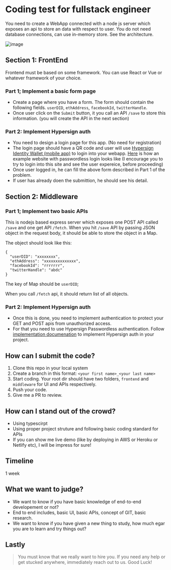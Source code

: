# Coding test for fullstack engineer

You need to create a WebApp connected with a node js server which exposes an api to store an data with respect to user. You do not need database connections, can use in-memory store. See the architecture. 

![image](https://user-images.githubusercontent.com/15328561/113234757-81dbb300-92bf-11eb-9dd8-edb68d3a01c9.png)


## Section 1: FrontEnd

Frontend must be based on some framework. You can use React or Vue or whatever framework of your choice.

### Part 1; Implement a basic form page

- Create a page where you have a form. The form should contain the following fields. `userDID`, `ethAddress`, `facebookId`, `twitterHandle`. 
- Once user click on the `Submit` button, it you call an API `/save` to store this information. (you will create the API in the next section)

### Part 2: Implement Hypersign auth

- You need to design a login page for this app. (No need for registration)
- The login page should have a QR code and user will use [Hypersign Identity Wallet (mobile app)](https://play.google.com/store/apps/details?id=com.hypersign.cordova) to login into your webapp. [Here](https://hsdev.netlify.app/studio/login) is how an example website with passwordless login looks like (I encourage you to try to login into this site and see the user expereice, before proceeding)
- Once user logged in, he can fill the above form described in Part 1 of the problem. 
- If user has already doen the submittion, he should see his detail. 

## Section 2: Middleware

### Part 1; Implement two basic APIs

This is nodejs based express server which exposes one POST API called `/save` and one get API `/fetch`. When you hit `/save` API by passing JSON object in the request body, it should be able to store the object in a Map.

The object should look like this:

```
{
  "userDID": "xxxxxxxx",
  "ethAddress": "xxxxxxxxxxxxxx",
  "facebookId": "rrrrrrr",
  "twitterHandle": "abdc"
}
```

The key of Map should be `userDID`;

When you call `/fetch` api, it should return list of all objects. 

### Part 2: Implement Hypersign auth

- Once this is done, you need to implement authentication to protect your GET and POST apis from unauthorized access. 
- For that you need to use Hypersign Passwordless authentication. Follow [implementation documenation](https://vishwas-anand-bhushan.gitbook.io/hypersign/developer/sdk/dev-nodejs) to implement Hypersign auth in your project.

## How can I submit the code?

1. Clone this repo in your local system
2. Create a branch in this format: `<your first name>_<your last name>`
3. Start coding. Your root dir should have two folders, `frontend` and `middleware` for UI and APIs respectively.
4. Push your code.
5. Give me a PR to review.

## How can I stand out of the crowd?

- Using typescirpt
- Using proper project struture and following basic coding standard for APIs
- If you can show me live demo (like by deploying in AWS or Heroku or Netlify etc), I will be impress for sure!

## Timeline

1 week

## What we want to judge?

- We want to know if you have basic knowledge of end-to-end developement or not?
- End to end includes, basic UI, basic APIs, concept of GIT, basic research.
- We want to know if you have given a new thing to study, how much egar you are to learn and try things out?

## Lastly

> You must know that we really want to hire you. If you need any help or get stucked anywhere,  immediately reach out to us. Good Luck!



